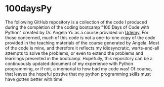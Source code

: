 # 100daysPy

The following GitHub repository is a collection of the code I produced during the completion of the coding bootcamp "100 Days of Code with Python" created by Dr. Angela Yu as a course provided on [Udemy](https://www.udemy.com/course/100-days-of-code/). For those concerned, much of this code is not a one-to-one copy of the code provided in the teaching materials of the course generated by Angela. Most of the code is mine, and therefore it reflects my idiosyncratic, warts-and-all attempts to solve the problems, or even to extend the problems and learnings presented in the bootcamp. Hopefully, this repository can be a continuously updated document of my experience with Python programming, or if not, a memorial to how bad my code was! Of course, that leaves the hopeful postive that my python programming skills must have gotten better with time.